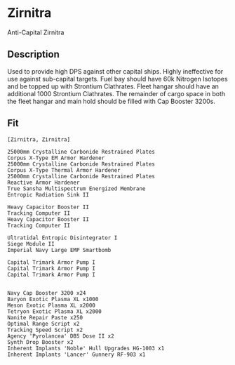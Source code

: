 # Zirnitra

Anti-Capital Zirnitra

## Description

Used to provide high DPS against other capital ships.  Highly ineffective for use against sub-capital targets.  Fuel bay should have 60k Nitrogen Isotopes and be topped up with Strontium Clathrates. Fleet hangar should have an additional 1000 Strontium Clathrates.  The remainder of cargo space in both the fleet hangar and main hold should be filled with Cap Booster 3200s.

## Fit

```
[Zirnitra, Zirnitra]

25000mm Crystalline Carbonide Restrained Plates
Corpus X-Type EM Armor Hardener
25000mm Crystalline Carbonide Restrained Plates
Corpus X-Type Thermal Armor Hardener
25000mm Crystalline Carbonide Restrained Plates
Reactive Armor Hardener
True Sansha Multispectrum Energized Membrane
Entropic Radiation Sink II

Heavy Capacitor Booster II
Tracking Computer II
Heavy Capacitor Booster II
Tracking Computer II

Ultratidal Entropic Disintegrator I
Siege Module II
Imperial Navy Large EMP Smartbomb

Capital Trimark Armor Pump I
Capital Trimark Armor Pump I
Capital Trimark Armor Pump I


Navy Cap Booster 3200 x24
Baryon Exotic Plasma XL x1000
Meson Exotic Plasma XL x2000
Tetryon Exotic Plasma XL x2000
Nanite Repair Paste x250
Optimal Range Script x2
Tracking Speed Script x2
Agency 'Pyrolancea' DB5 Dose II x2
Synth Drop Booster x2
Inherent Implants 'Noble' Hull Upgrades HG-1003 x1
Inherent Implants 'Lancer' Gunnery RF-903 x1
```
